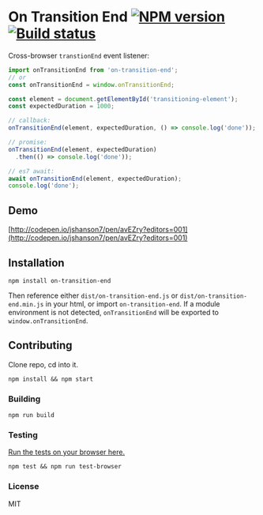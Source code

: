 # On Transition End [![NPM version][npm-image]][npm-url] [![Build status][travis-image]][travis-url]

Cross-browser `transtionEnd` event listener:

```javascript
import onTransitionEnd from 'on-transition-end';
// or
const onTransitionEnd = window.onTransitionEnd;

const element = document.getElementById('transitioning-element');
const expectedDuration = 1000;

// callback:
onTransitionEnd(element, expectedDuration, () => console.log('done'));

// promise:
onTransitionEnd(element, expectedDuration)
  .then(() => console.log('done'));

// es7 await:
await onTransitionEnd(element, expectedDuration);
console.log('done');

```

## Demo
[http://codepen.io/jshanson7/pen/avEZry?editors=001](http://codepen.io/jshanson7/pen/avEZry?editors=001)

## Installation

```
npm install on-transition-end
```

Then reference either `dist/on-transition-end.js` or `dist/on-transition-end.min.js` in your html, or import `on-transition-end`.  If a module environment is not detected, `onTransitionEnd` will be exported to `window.onTransitionEnd`.

## Contributing

Clone repo, cd into it.

```
npm install && npm start
```

### Building

```
npm run build
```

### Testing

[Run the tests on your browser here.](https://rawgit.com/jshanson7/on-transition-end/master/test/test.html)

```
npm test && npm run test-browser
```

### License

MIT

[npm-image]: https://badge.fury.io/js/on-transition-end.svg
[npm-url]: https://npmjs.org/package/on-transition-end
[travis-image]: https://travis-ci.org/jshanson7/on-transition-end.svg
[travis-url]: https://travis-ci.org/jshanson7/on-transition-end